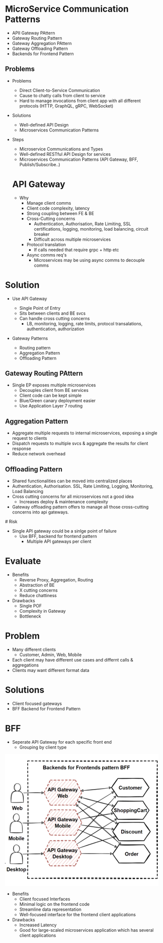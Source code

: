 # MicroService Communication Patterns

- APII Gateway PAttern
- Gateway Routing Pattern
- Gateway Aggregation PAttern
- Gateway Offloading Pattern
- Backends for Frontend Pattern

## Problems

- Problems
  - Direct Client-to-Service Communication
  - Cause to chatty calls from client to service
  - Hard to manage invocations from client app with
  all different protocols (HTTP, GraphQL, gRPC,
  WebSocket)


- Solutions
   - Well-defined API Design
   - Microservices Communication Patterns
- Steps
  - Microservice Communications and Types
  - Well-defined RESTful API Design for services
  - Microservices Communication Patterns (API
  Gateway, BFF, Publish/Subscribe..)


  # API Gateway

  - Why
    - Manage client comms
    - Client code complexity, latency
    - Strong coupling between FE & BE
    - Cross-Cutting concerns
      - Authentication, Authorisation, Rate Limiting, SSL certifications, logging, monitoring, load balancing, circuit breaker
      - Difficult across multiple microservices
    - Protocol translation
      - If calls needed that require grpc + http etc
    - Async comms req's
      - Microservices may be using async comms to decouple comms

# Solution 

- Use API Gateway 
  - Single Point of Entry
  - Sits between clients and BE svcs
  - Can handle cross cutting concerns
    - LB, monitoring, logging, rate limits, protocol transalations, authentication, authorization

- Gateway Patterns
  - Routing pattern
  - Aggregation Pattern
  - Offloading Pattern

## Gateway Routing PAttern

- Single EP exposes multiple microservices
  - Decouples client from BE services
  - Client code can be kept simple
  - Blue/Green canary deployment easier
  - Use Application Layer 7 routing

## Aggregation Pattern

- Aggregate multiple requests to internal microservices, exposing a single request to clients
- Dispatch requests to multiple svcs & aggregate the results for client response
- Reduce network overhead

## Offloading Pattern

- Shared functionalities can be moved into centralized places
 - Authentication, Authorisation. SSL, Rate Limiting, Logging, Monitoring, Load Balancing
 - Cross cutting concerns for all microservices not a good idea
   - Increases deploy & maintenance complexity
 - Gateway offloading pattern offers to manage all those cross-cutting concerns into api gateways. 

 # Risk

  - Single API gateway could be a sinlge point of failure
    - Use BFF, backend for frontend pattern
      - Multiple API gateways per client

# Evaluate

- Benefits
  - Reverse Proxy, Aggregation, Routing
  - Abstraction of BE
  - X cutting concerns
  - Reduce chattiness
- Drawbacks
  - Single POF
  - Complexity in Gateway
  - Bottleneck

# Problem 

- Many different clients
  - Customer, Admin, Web, Mobile
- Each client may have different use cases and differnt calls & aggregations
- Clients may want different format data

# Solutions

- Client focused gateways
- BFF Backend for Frontend Pattern

# BFF

- Seperate API Gateway for each specific front end
  - Grouping by client type

![BFF](./media/bff.png)

 - Benefits
   - Client focused Interfaces
   - Minimal logic on the frontend code
   - Streamline data representation
   - Well-focused interface for the frontend
  client applications
 - Drawbacks
   - Increased Latency
   - Good for large-scaled microservices
  application which has several client
  applications